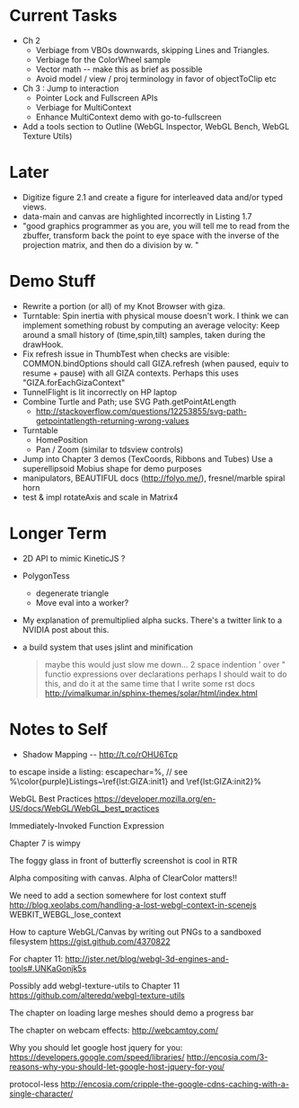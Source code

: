 
# Current Tasks

- Ch 2
  - Verbiage from VBOs downwards, skipping Lines and Triangles.
  - Verbiage for the ColorWheel sample
  - Vector math -- make this as brief as possible
  - Avoid model / view / proj terminology in favor of objectToClip etc
- Ch 3 : Jump to interaction
  - Pointer Lock and Fullscreen APIs
  - Verbiage for MultiContext
  - Enhance MultiContext demo with go-to-fullscreen
- Add a tools section to Outline (WebGL Inspector, WebGL Bench, WebGL Texture Utils)

# Later

- Digitize figure 2.1 and create a figure for interleaved data and/or typed views.
- data-main and canvas are highlighted incorrectly in Listing 1.7
- "good graphics programmer as you are, you will tell me to read from the zbuffer, transform back the point to eye space with the inverse of the projection matrix, and then do a division by w. "

# Demo Stuff

- Rewrite a portion (or all) of my Knot Browser with giza.
- Turntable: Spin inertia with physical mouse doesn't work.
  I think we can implement something robust by computing an average velocity:
  Keep around a small history of (time,spin,tilt) samples, taken during the drawHook.
- Fix refresh issue in ThumbTest when checks are visible: COMMON.bindOptions should call GIZA.refresh (when paused, equiv to resume + pause)
   with all GIZA contexts.  Perhaps this uses "GIZA.forEachGizaContext"
- TunnelFlight is lit incorrectly on HP laptop
- Combine Turtle and Path; use SVG Path.getPointAtLength
  - http://stackoverflow.com/questions/12253855/svg-path-getpointatlength-returning-wrong-values
- Turntable
  - HomePosition
  - Pan / Zoom (similar to tdsview controls)
- Jump into Chapter 3 demos (TexCoords, Ribbons and Tubes)
  Use a superellipsoid Mobius shape for demo purposes
- manipulators, BEAUTIFUL docs (http://folyo.me/), fresnel/marble spiral horn
- test & impl rotateAxis and scale in Matrix4

# Longer Term

- 2D API to mimic KineticJS ?

- PolygonTess
  - degenerate triangle
  - Move eval into a worker?
  
- My explanation of premultiplied alpha sucks.
  There's a twitter link to a NVIDIA post about this.

- a build system that uses jslint and minification
  > maybe this would just slow me down...
    2 space indention
    ' over "
    functio expressions over declarations
  > perhaps I should wait to do this, and do it at the same time
    that I write some rst docs
    http://vimalkumar.in/sphinx-themes/solar/html/index.html

# Notes to Self

- Shadow Mapping -- http://t.co/rOHU6Tcp

to escape inside a listing:
escapechar=\%,
// see %\color{purple}Listings~\ref{lst:GIZA:init1} and \ref{lst:GIZA:init2}%

WebGL Best Practices
https://developer.mozilla.org/en-US/docs/WebGL/WebGL_best_practices

Immediately-Invoked Function Expression 

Chapter 7 is wimpy

The foggy glass in front of butterfly screenshot is cool in RTR

Alpha compositing with canvas.  Alpha of ClearColor matters!!

We need to add a section somewhere for lost context stuff
http://blog.xeolabs.com/handling-a-lost-webgl-context-in-scenejs
WEBKIT_WEBGL_lose_context

How to capture WebGL/Canvas by writing out PNGs to a sandboxed filesystem
https://gist.github.com/4370822

For chapter 11:
http://jster.net/blog/webgl-3d-engines-and-tools#.UNKaGonjk5s

Possibly add webgl-texture-utils to Chapter 11
https://github.com/alteredq/webgl-texture-utils

The chapter on loading large meshes should demo a progress bar

The chapter on webcam effects:
http://webcamtoy.com/

Why you should let google host jquery for you:
https://developers.google.com/speed/libraries/
http://encosia.com/3-reasons-why-you-should-let-google-host-jquery-for-you/

protocol-less
http://encosia.com/cripple-the-google-cdns-caching-with-a-single-character/
